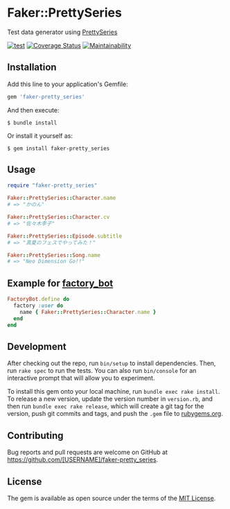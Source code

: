 # Faker::PrettySeries
Test data generator using [PrettySeries](https://en.wikipedia.org/wiki/Pretty_Rhythm)

[![test](https://github.com/sue445/faker-pretty_series/workflows/test/badge.svg?branch=master)](https://github.com/sue445/faker-pretty_series/actions?query=workflow%3Atest)
[![Coverage Status](https://coveralls.io/repos/github/sue445/faker-pretty_series/badge.svg?branch=master)](https://coveralls.io/github/sue445/faker-pretty_series?branch=master)
[![Maintainability](https://api.codeclimate.com/v1/badges/1e61884ff835944a69d2/maintainability)](https://codeclimate.com/github/sue445/faker-pretty_series/maintainability)

## Installation

Add this line to your application's Gemfile:

```ruby
gem 'faker-pretty_series'
```

And then execute:

    $ bundle install

Or install it yourself as:

    $ gem install faker-pretty_series

## Usage

```ruby
require "faker-pretty_series"

Faker::PrettySeries::Character.name
# => "かのん"

Faker::PrettySeries::Character.cv
# => "佐々木李子"

Faker::PrettySeries::Episode.subtitle
# => "真夏のフェスでやってみた！"

Faker::PrettySeries::Song.name
# => "Neo Dimension Go!!"
```

## Example for [factory_bot](https://github.com/thoughtbot/factory_bot)
```ruby
FactoryBot.define do
  factory :user do
    name { Faker::PrettySeries::Character.name }
  end
end
```

## Development

After checking out the repo, run `bin/setup` to install dependencies. Then, run `rake spec` to run the tests. You can also run `bin/console` for an interactive prompt that will allow you to experiment.

To install this gem onto your local machine, run `bundle exec rake install`. To release a new version, update the version number in `version.rb`, and then run `bundle exec rake release`, which will create a git tag for the version, push git commits and tags, and push the `.gem` file to [rubygems.org](https://rubygems.org).

## Contributing

Bug reports and pull requests are welcome on GitHub at https://github.com/[USERNAME]/faker-pretty_series.


## License

The gem is available as open source under the terms of the [MIT License](https://opensource.org/licenses/MIT).
